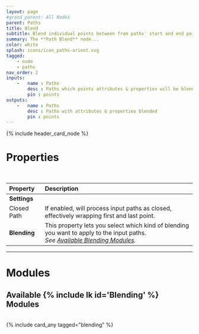```yaml
---
layout: page
#grand_parent: All Nodes
parent: Paths
title: Blend
subtitle: Blend individual points between from paths' start and end points.
summary: The **Path Blend** node...
color: white
splash: icons/icon_paths-orient.svg
tagged: 
    - node
    - paths
nav_order: 2
inputs:
    -   name : Paths
        desc : Paths which points attributes & properties will be blended
        pin : points
outputs:
    -   name : Paths
        desc : Paths with attributes & properties blended
        pin : points
---
```


{% include header_card_node %}

# Properties
<br> 

| Property       | Description          |
|:-------------|:------------------|
|**Settings**||
| Closed Path           | If enabled, will process input paths as closed, effectively wrapping first and last point.  |
| **Blending**           | This property lets you select which kind of blending you want to apply to the input paths.<br>*See [Available Blending Modules](#available-blending-modules).*|

---
# Modules

## Available {% include lk id='Blending' %} Modules
<br>
{% include card_any tagged="blending" %}
